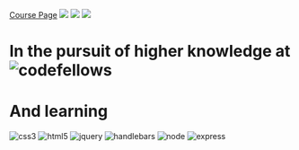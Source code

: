 [Course Page](https://github.com/codefellows/seattle-301n9)
[![](https://img.shields.io/badge/canvas-301n9-blue.svg)](https://canvas.instructure.com/courses/1245195)
[![](https://img.shields.io/badge/Labs-301n9-yellow.svg)](https://github.com/codefellows-seattle-301n9)
[![](https://img.shields.io/badge/slack-301n9-orange.svg)](https://codefellows.slack.com/messages/seattle-301n9)

# In the pursuit of higher knowledge at ![codefellows](https://user-images.githubusercontent.com/29050911/33799630-6d4e7f42-dce4-11e7-8883-b711d89612b0.jpg)


# And learning 
![css3](https://user-images.githubusercontent.com/29050911/33799657-f1d3c100-dce4-11e7-89ad-1b6616491d9f.jpg)
![html5](https://user-images.githubusercontent.com/29050911/33799660-f217295e-dce4-11e7-8924-992babf9aa14.jpg)
![jquery](https://user-images.githubusercontent.com/29050911/33799661-f22be812-dce4-11e7-8741-98333efac06d.jpg)
![handlebars](https://user-images.githubusercontent.com/29050911/33799659-f2018720-dce4-11e7-98d6-d751fadbab71.jpg)
![node](https://user-images.githubusercontent.com/29050911/33799662-f247acfa-dce4-11e7-95a2-a2f3a3ec73bb.jpg) 
![express](https://user-images.githubusercontent.com/29050911/33799658-f1ed06ec-dce4-11e7-8cfe-39ec46679c32.jpg)






